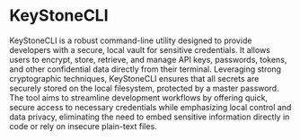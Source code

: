 # KeyStoneCLI

KeyStoneCLI is a robust command-line utility designed to provide developers with a secure, local vault for sensitive credentials. It allows users to encrypt, store, retrieve, and manage API keys, passwords, tokens, and other confidential data directly from their terminal. Leveraging strong cryptographic techniques, KeyStoneCLI ensures that all secrets are securely stored on the local filesystem, protected by a master password. The tool aims to streamline development workflows by offering quick, secure access to necessary credentials while emphasizing local control and data privacy, eliminating the need to embed sensitive information directly in code or rely on insecure plain-text files.